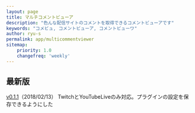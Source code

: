 ```yaml
---
layout: page
title: マルチコメントビューア
description: "色んな配信サイトのコメントを取得できるコメントビューアです"
keywords: "コメビュ, コメントビューア, コメントビューワ"
author: ryu-s
permalink: app/multicommentviewer
sitemap:
    priority: 1.0
    changefreq: 'weekly'	
---
```


## 最新版
[v0.1.1](http://int-main.net/app/MultiCommentViewer_v0.1.1.zip)（2018/02/13） TwitchとYouTubeLiveのみ対応。プラグインの設定を保存できるようにした  
